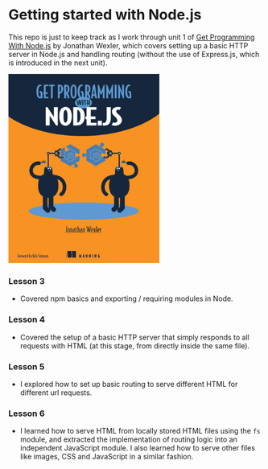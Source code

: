 # Getting started with Node.js

This repo is just to keep track as I work through unit 1 of [Get Programming With Node.js](https://amzn.eu/d/1SdEKQ3) by Jonathan Wexler, which covers setting up a basic HTTP server in Node.js and handling routing (without the use of Express.js, which is introduced in the next unit).

<a href="https://amzn.eu/d/1SdEKQ3"><img src="book_cover.jpg" width="300" /></a>

### Lesson 3

- Covered npm basics and exporting / requiring modules in Node.

### Lesson 4

- Covered the setup of a basic HTTP server that simply responds to all requests with HTML (at this stage, from directly inside the same file).

### Lesson 5

- I explored how to set up basic routing to serve different HTML for different url requests.

### Lesson 6

- I learned how to serve HTML from locally stored HTML files using the `fs` module, and extracted the implementation of routing logic into an independent JavaScript module. I also learned how to serve other files like images, CSS and JavaScript in a similar fashion.